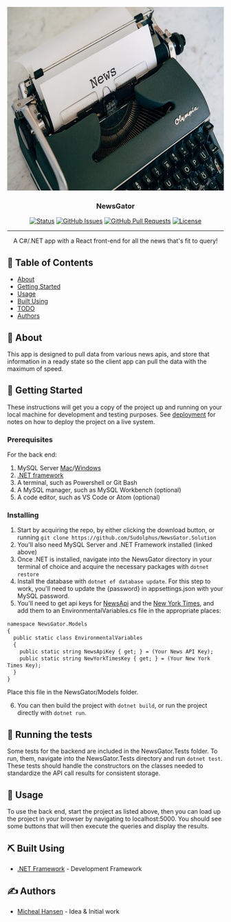 <p align="center">
  <a href="" rel="noopener">
 <img width=640px height=426px src="./news.jpeg" alt="Project logo"></a>
</p>

<h3 align="center">NewsGator</h3>

<div align="center">

[![Status](https://img.shields.io/badge/status-active-success.svg)]()
[![GitHub Issues](https://img.shields.io/github/issues/Sudolphus/NewGator.Solution.svg)](https://github.com/Sudolphus/NewGator.Solutionissues)
[![GitHub Pull Requests](https://img.shields.io/github/issues-pr/Sudolphus/NewGator.Solution.svg)](https://github.com/Sudolphus/NewGator.Solution/pulls)
[![License](https://img.shields.io/badge/license-MIT-blue.svg)](./LICENSE.md)

</div>

---

<p align="center"> A C#/.NET app with a React front-end for all the news that's fit to query!
    <br> 
</p>

## 📝 Table of Contents

- [About](#about)
- [Getting Started](#getting_started)
- [Usage](#usage)
- [Built Using](#built_using)
- [TODO](./TODO.md)
- [Authors](#authors)

## 🧐 About <a name = "about"></a>

This app is designed to pull data from various news apis, and store that information in a ready state so the client app can pull the data with the maximum of speed.

## 🏁 Getting Started <a name = "getting_started"></a>

These instructions will get you a copy of the project up and running on your local machine for development and testing purposes. See [deployment](#deployment) for notes on how to deploy the project on a live system.

### Prerequisites

For the back end:
1. MySQL Server [Mac](https://dev.mysql.com/downloads/file/?id=484914)/[Windows](https://dev.mysql.com/downloads/file/?id=484919)
2. [.NET framework](https://dotnet.microsoft.com/download/dotnet-core/2.2)
3. A terminal, such as Powershell or Git Bash
4. A MySQL manager, such as MySQL Workbench (optional)
5. A code editor, such as VS Code or Atom (optional)

### Installing

1. Start by acquiring the repo, by either clicking the download button, or running `git clone https://github.com/Sudolphus/NewsGator.Solution`
2. You'll also need MySQL Server and .NET Framework installed (linked above)
3. Once .NET is installed, navigate into the NewsGator directory in your terminal of choice and acquire the necessary packages with `dotnet restore`
4. Install the database with `dotnet ef database update`. For this step to work, you'll need to update the {password} in appsettings.json with your MySQL password.
5. You'll need to get api keys for [NewsApi](https://newsapi.org/docs/get-started) and the [New York Times](https://developer.nytimes.com/), and add them to an EnvironmentalVariables.cs file in the appropriate places:
```
namespace NewsGator.Models
{
  public static class EnvironmentalVariables
  {
    public static string NewsApiKey { get; } = (Your News API Key);
    public static string NewYorkTimesKey { get; } = (Your New York Times Key);
  }
}
```
Place this file in the NewsGator/Models folder.

6. You can then build the project with `dotnet build`, or run the project directly with `dotnet run`.


## 🔧 Running the tests <a name = "tests"></a>

Some tests for the backend are included in the NewsGator.Tests folder. To run, them, navigate into the NewsGator.Tests directory and run `dotnet test`. These tests should handle the constructors on the classes needed to standardize the API call results for consistent storage.

## 🎈 Usage <a name="usage"></a>

To use the back end, start the project as listed above, then you can load up the project in your browser by navigating to localhost:5000. You should see some buttons that will then execute the queries and display the results.

## ⛏️ Built Using <a name = "built_using"></a>

- [.NET Framework](https://dotnet.microsoft.com/download/dotnet-core/2.2) - Development Framework

## ✍️ Authors <a name = "authors"></a>

- [Micheal Hansen](https://github.com/Sudolphus) - Idea & Initial work
